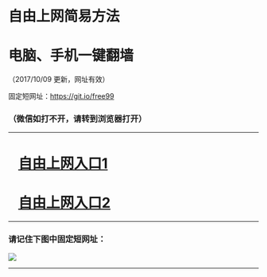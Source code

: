 ﻿# 自由上网简易方法

# 电脑、手机一键翻墙

（2017/10/09 更新，网址有效）

固定短网址：https://git.io/free99

### （微信如打不开，请转到浏览器打开）


***





# &nbsp;&nbsp; <a href="http://ft6334506.fwq-tz-1001.info/fwqtz01.html?t=100900124785 " target="_blank">自由上网入口1</a>
# &nbsp;&nbsp; <a href="http://ft2097426748.fwq-tz-1002.info/fwqtz02.html?t=100900120892 " target="_blank">自由上网入口2</a>
***

### 请记住下图中固定短网址：

<img src="https://s3-us-west-2.amazonaws.com/fwq-1001/yjfq-20170905okok.png" /> 


***

